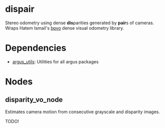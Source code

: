 # dispair
Stereo odometry using dense **dis**parities generated by **pair**s of cameras. Wraps Hatem Ismail's [bpvo](https://github.com/halismai/bpvo) dense visual odometry library.

# Dependencies
* [argus_utils](https://github.com/Humhu/argus_utils): Utilities for all argus packages

# Nodes
## disparity_vo_node
Estimates camera motion from consecutive grayscale and disparity images.

TODO!
